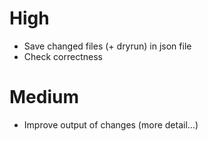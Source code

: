 # High
- Save changed files (+ dryrun) in json file
- Check correctness

# Medium
- Improve output of changes (more detail...)
